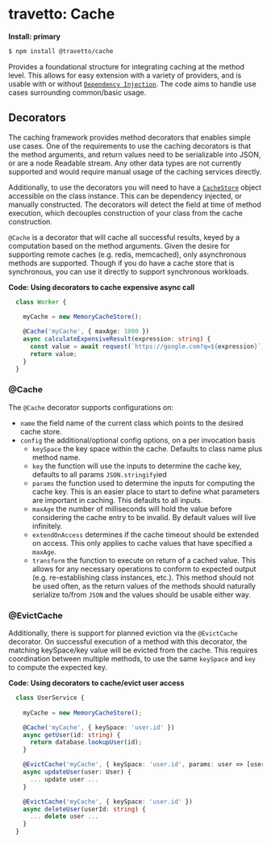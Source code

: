 travetto: Cache
===

**Install: primary**
```bash
$ npm install @travetto/cache
```

Provides a foundational structure for integrating caching at the method level.  This allows for easy extension with a variety of providers, and is usable with or without [`Dependency Injection`](https://github.com/travetto/travetto/tree/master/module/di).  The code aims to handle use cases surrounding common/basic usage.

## Decorators
The caching framework provides method decorators that enables simple use cases.  One of the requirements to use the caching decorators is that the method arguments, and return values need to be serializable into JSON, or are a node Readable stream.  Any other data types are not currently supported and would require manual usage of the caching services directly.

Additionally, to use the decorators you will need to have a [`CacheStore`](./src/store/types.ts) object accessible on the class instance. This can be dependency injected, or manually constructed. The decorators will detect the field at time of method execution, which decouples construction of your class from the cache construction.

`@Cache` is a decorator that will cache all successful results, keyed by a computation based on the method arguments.  Given the desire for supporting remote caches (e.g. redis, memcached), only asynchronous methods are supported. Though if you do have a cache store that is synchronous, you can use it directly to support synchronous workloads.

**Code: Using decorators to cache expensive async call**
```typescript
  class Worker {
    
    myCache = new MemoryCacheStore();

    @Cache('myCache', { maxAge: 1000 })
    async calculateExpensiveResult(expression: string) {
      const value = await request(`https://google.com?q=${expression}`);
      return value;
    }
  }
```

### @Cache
The `@Cache` decorator supports configurations on:
* `name` the field name of the current class which points to the desired cache store.
* `config` the additional/optional config options, on a per invocation basis
  * `keySpace` the key space within the cache.  Defaults to class name plus method name.
  * `key` the function  will use the inputs to determine the cache key, defaults to all params `JSON.stringify`ied
  * `params` the function used to determine the inputs for computing the cache key.  This is an easier place to start to define what parameters are important in caching. This defaults to all inputs.
  * `maxAge` the number of milliseconds will hold the value before considering the cache entry to be invalid.  By default values will live infinitely.
  * `extendOnAccess` determines if the cache timeout should be extended on access.  This only applies to cache values that have specified a `maxAge`.
  * `transform` the function to execute on return of a cached value.  This allows for any necessary operations to conform to expected output (e.g. re-establishing class instances, etc.).  This method should not be used often, as the return values of the methods should naturally serialize to/from `JSON` and the values should be usable either way.

### @EvictCache

Additionally, there is support for planned eviction via the `@EvictCache` decorator.  On successful execution of a method with this decorator, the matching keySpace/key value will be evicted from the cache.  This requires coordination between multiple methods, to use the same `keySpace` and `key` to compute the expected key.

**Code: Using decorators to cache/evict user access**
```typescript
  class UserService {
    
    myCache = new MemoryCacheStore();

    @Cache('myCache', { keySpace: 'user.id' })
    async getUser(id: string) {
      return database.lookupUser(id);
    }

    @EvictCache('myCache', { keySpace: 'user.id', params: user => [user.id] })
    async updateUser(user: User) {
      ... update user ...
    }

    @EvictCache('myCache', { keySpace: 'user.id' })
    async deleteUser(userId: string) {
      ... delete user ...
    }
  }
```
